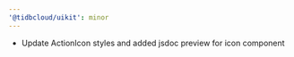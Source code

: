 ```yaml
---
'@tidbcloud/uikit': minor
---
```


- Update ActionIcon styles and added jsdoc preview for icon component
